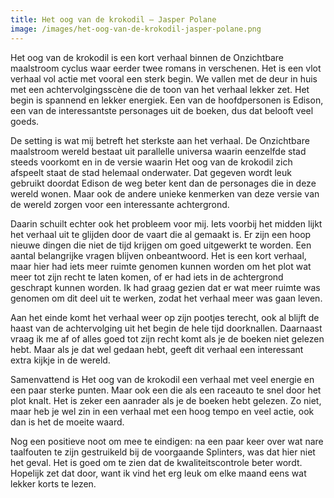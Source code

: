 ```yaml
---
title: Het oog van de krokodil – Jasper Polane
image: /images/het-oog-van-de-krokodil-jasper-polane.png
---
```

Het oog van de krokodil is een kort verhaal binnen de Onzichtbare maalstroom cyclus waar eerder twee romans in verschenen. Het is een vlot verhaal vol actie met vooral een sterk begin. We vallen met de deur in huis met een achtervolgingsscène die de toon van het verhaal lekker zet. Het begin is spannend en lekker energiek. Een van de hoofdpersonen is Edison, een van de interessantste personages uit de boeken, dus dat belooft veel goeds.

De setting is wat mij betreft het sterkste aan het verhaal. De Onzichtbare maalstroom wereld bestaat uit parallelle universa waarin eenzelfde stad steeds voorkomt en in de versie waarin Het oog van de krokodil zich afspeelt staat de stad helemaal onderwater. Dat gegeven wordt leuk gebruikt doordat Edison de weg beter kent dan de personages die in deze wereld wonen. Maar ook de andere unieke kenmerken van deze versie van de wereld zorgen voor een interessante achtergrond.

Daarin schuilt echter ook het probleem voor mij. Iets voorbij het midden lijkt het verhaal uit te glijden door de vaart die al gemaakt is. Er zijn een hoop nieuwe dingen die niet de tijd krijgen om goed uitgewerkt te worden. Een aantal belangrijke vragen blijven onbeantwoord. Het is een kort verhaal, maar hier had iets meer ruimte genomen kunnen worden om het plot wat meer tot zijn recht te laten komen, of er had iets in de achtergrond geschrapt kunnen worden. Ik had graag gezien dat er wat meer ruimte was genomen om dit deel uit te werken, zodat het verhaal meer was gaan leven.

Aan het einde komt het verhaal weer op zijn pootjes terecht, ook al blijft de haast van de achtervolging uit het begin de hele tijd doorknallen. Daarnaast vraag ik me af of alles goed tot zijn recht komt als je de boeken niet gelezen hebt. Maar als je dat wel gedaan hebt, geeft dit verhaal een interessant extra kijkje in de wereld.

Samenvattend is Het oog van de krokodil een verhaal met veel energie en een paar sterke punten. Maar ook een die als een raceauto te snel door het plot knalt. Het is zeker een aanrader als je de boeken hebt gelezen. Zo niet, maar heb je wel zin in een verhaal met een hoog tempo en veel actie, ook dan is het de moeite waard.

Nog een positieve noot om mee te eindigen: na een paar keer over wat nare taalfouten te zijn gestruikeld bij de voorgaande Splinters, was dat hier niet het geval. Het is goed om te zien dat de kwaliteitscontrole beter wordt. Hopelijk zet dat door, want ik vind het erg leuk om elke maand eens wat lekker korts te lezen.
